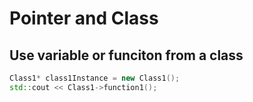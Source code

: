 #                  Pointer and Class

##                 Use variable or funciton from a class

```cpp
Class1* class1Instance = new Class1();
std::cout << Class1->function1();
```